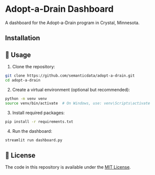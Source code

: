# Adopt-a-Drain Dashboard

A dashboard for the Adopt-a-Drain program in Crystal, Minnesota.

## Installation

## 🚀 Usage

1. Clone the repository:

```bash
git clone https://github.com/semanticdata/adopt-a-drain.git
cd adopt-a-drain
```

2. Create a virtual environment (optional but recommended):

```bash
python -m venv venv
source venv/bin/activate  # On Windows, use: venv\Scripts\activate
```

3. Install required packages:

```bash
pip install -r requirements.txt
```

4. Run the dashboard:

```bash
streamlit run dashboard.py
```

## 📜 License

The code in this repository is available under the [MIT License](LICENSE).
